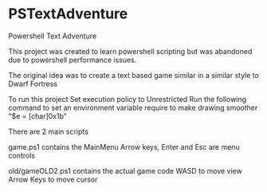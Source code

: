 # PSTextAdventure
 Powershell Text Adventure

This project was created to learn powershell scripting but was abandoned due to powershell performance issues.

The original idea was to create a text based game similar in a similar style to Dwarf Fortress

To run this project
Set execution policy to Unrestricted
Run the following command to set an environment variable require to make drawing smoother "$e = [char]0x1b"

There are 2 main scripts

game.ps1 contains the MainMenu
Arrow keys, Enter and Esc are menu controls

old/gameOLD2.ps1 contains the actual game code
WASD to move view
Arrow Keys to move cursor
